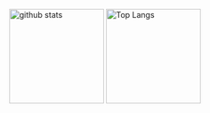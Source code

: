<p align="left"> 
  <img alt="github stats" height="170px" src="https://github-readme-stats.vercel.app/api?username=?guric0516&theme=radical&show_icons=ture" />
  <img alt="Top Langs" height="170px" src="https://github-readme-stats.vercel.app/api/top-langs/?username=gurico0516&layout=compact&show_icons=true&theme=radical" />
</p>

<!--
**gurico0516/gurico0516** is a ✨ _special_ ✨ repository because its `README.md` (this file) appears on your GitHub profile.

Here are some ideas to get you started:

- 🔭 I’m currently working on ...
- 🌱 I’m currently learning ...
- 👯 I’m looking to collaborate on ...
- 🤔 I’m looking for help with ...
- 💬 Ask me about ...
- 📫 How to reach me: ...
- 😄 Pronouns: ...
- ⚡ Fun fact: ...
-->
